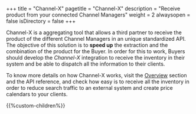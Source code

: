 +++
title = "Channel-X"
pagetitle = "Channel-X"
description = "Receive product from your connected Channel Managers"
weight = 2
alwaysopen = false
isDirectory = false
+++

Channel-X is a aggregating tool that allows a third partner to receive the product of the different Channel Managers in an unique standardized API. The objective of this solution is to **speed up** the extraction and the combination of the product for the Buyer. In order for this to work, Buyers should develop the *Channel-X* integration to receive the inventory in their system and be able to dispatch all the information to their clients.

To know more details on how Channel-X works, visit the [Overview](./overview) section and the API reference, and check how easy is to receive all the inventory in order to reduce search traffic to an external system and create price calendars to your clients.

{{%custom-children%}}

